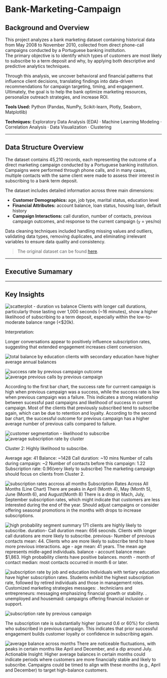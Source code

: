 # Bank-Marketing-Campaign

## Background and Overview
This project analyzes a bank marketing dataset containing historical data from May 2008 to November 2010, collected from direct phone-call campaigns conducted by a Portuguese banking institution.  
The primary objective is to identify which types of customers are most likely to subscribe to a term deposit and why, by applying both descriptive and predictive analytics techniques.

Through this analysis, we uncover behavioral and financial patterns that influence client decisions, translating findings into data-driven recommendations for campaign targeting, timing, and engagement.  
Ultimately, the goal is to help the bank optimize marketing resources, personalize outreach strategies, and increase ROI.

**Tools Used:** Python (Pandas, NumPy, Scikit-learn, Plotly, Seaborn, Matplotlib)

**Techniques:**  Exploratory Data Analysis (EDA) · Machine Learning Modeling · Correlation Analysis · Data Visualization · Clustering 

---

## Data Structure Overview
The dataset contains 45,210 records, each representing the outcome of a direct marketing campaign conducted by a Portuguese banking institution.  
Campaigns were performed through phone calls, and in many cases, multiple contacts with the same client were made to assess their interest in subscribing to a bank term deposit.

The dataset includes detailed information across three main dimensions:

- **Customer Demographics:** age, job type, marital status, education level  
- **Financial Attributes:** account balance, loan status, housing loan, default history  
- **Campaign Interactions:** call duration, number of contacts, previous campaign outcomes, and response to the current campaign (`y` = yes/no)

Data cleaning techniques included handling missing values and outliers, validating data types, removing duplicates, and eliminating irrelevant variables to ensure data quality and consistency.

> The original dataset can be found [here](https://archive.ics.uci.edu/ml/datasets/Bank+Marketing).

---

## Executive Sumamary

---

## Key Insights  
![scatterplot - duration vs balance](https://github.com/julialorrayne/Projects-images/blob/main/Bank-Marketing-Campaign/scatterplot%20-%20duration%20vs%20balance.png?raw=true)
Clients with longer call durations, particularly those lasting over 1,000 seconds (~16 minutes), show a higher likelihood of subscribing to a term deposit, especially within the low-to-moderate balance range (<$20k).

Interpretation:

Longer conversations appear to positively influence subscription rates, suggesting that extended engagement increases client conversion.

![total balance by education](https://github.com/julialorrayne/Projects-images/blob/main/Bank-Marketing-Campaign/total%20balance%20by%20education.png?raw=true)
clients with secondary education have higher average annual balances

![success rate by previous campaign outcome](https://github.com/julialorrayne/Projects-images/blob/main/Bank-Marketing-Campaign/success%20rate%20by%20previous%20campaign%20outcome.png?raw=true)
![average previous calls by previous campaign](https://github.com/julialorrayne/Projects-images/blob/main/Bank-Marketing-Campaign/average%20previous%20calls%20by%20previous%20campaign.png?raw=true)

According to the first bar chart, the success rate for currrent campaign is high when previous campaign was a success, while the success rate is low when previous campaign was a failure. This indicates a strong relationship between sucessful past campaigns and likelihood of success in current campaign.
Most of the clients that previously subscribed tend to subscribe again, which can be due to retention and loyalty. 
According to the second bar chart, the successful outcome for previous campaign has a higher average number of previous calls compared to failure.

![customer segmentation - likelihood to subscribe](https://github.com/julialorrayne/Projects-images/blob/main/Bank-Marketing-Campaign/customer%20segmentation%20-%20likelihood%20to%20subscribe.png?raw=true)
![average subscription rate by cluster](https://github.com/julialorrayne/Projects-images/blob/main/Bank-Marketing-Campaign/average%20subscription%20rate%20by%20cluster.png?raw=true)

Cluster 2: Highly likelihood to subscribe.

Average age: 41
Balance: ~1428
Call duration: ~10 mins
Number of calls during campaign: ~2
Number of contacts before this campaign: 1.22
Subscription rate: 0.96(very likely to subscribe)
The marketing campaign should focus on clients from Cluster 2.



![subscription rates accross all months](https://github.com/julialorrayne/Projects-images/blob/main/Bank-Marketing-Campaign/subscription%20rates%20accross%20all%20months.png?raw=true)
Subscription Rates Across All Months (Line Chart) There are peaks in April (Month 4), May (Month 5), June (Month 6), and August(Month 8)
There is a drop in Mach, July, September subscription rates, which might indicate that customers are less interested during the end of the year.
Should adjust campaigns or consider offering seasonal promotions in the months with drops to increase subscriptions.


![high probability segment summary](https://github.com/julialorrayne/Projects-images/blob/main/Bank-Marketing-Campaign/high%20probability%20segment%20summary.png?raw=true)
171 clients are highly likely to subscribe.
duration- Call duration mean: 656 seocnds. Clients with longer call durations are more likely to subscribe.
previous- Number of previous contacts mean: 44. Clients who are more likely to subscribe tend to have more previous interactions.
age - age mean: 41 years. The mean age represents midle-aged individuals.
balance - account balance mean: $1,863. High probability clients have positive balances.
month - month of contact median: most contacts occurred in month 6 or later.


![subscription rate by job and education](https://github.com/julialorrayne/Projects-images/blob/main/Bank-Marketing-Campaign/subscription%20rate%20by%20job%20and%20education.png?raw=true)
Individuals with tertiary education have higher subscription rates.
Students exhibit the highest subscription rate, followed by retired individuals and those in management roles.
Customized marketing strategies messages: . technicians and entrepreneurs: messaging emphasizing financial growth or stability.
. unemployed and housemaid: campaigns offering financial inclusion or support.


![subscription rate by previous campaign](https://github.com/julialorrayne/Projects-images/blob/main/Bank-Marketing-Campaign/subscription%20rate%20by%20previous%20campaign.png?raw=true)

The subscription rate is substantially higher (around 0.6 or 60%) for clients who subscribed in previous campaign. This indicates that prior successful engagement builds customer loyalty or confidence in subscribing again.

![average balance across months](https://github.com/julialorrayne/Projects-images/blob/main/Bank-Marketing-Campaign/average%20balance%20across%20all%20months.png?raw=true)
There are noticeable fluctuations, with peaks in certain months like April and December, and a dip around July. Actionable Insight: Higher average balances in certain months could indicate periods where customers are more financially stable and likely to subscribe. Campaigns could be timed to align with these months (e.g., April and December) to target high-balance customers.

